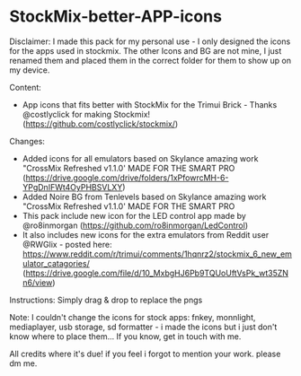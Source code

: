 # StockMix-better-APP-icons
Disclaimer: 
I made this pack for my personal use - I only designed the icons for the apps used in stockmix.
The other Icons and BG are not mine, I just renamed them and placed them in the correct folder for them to show up on my device.

Content:
- App icons that fits better with StockMix for the Trimui Brick - Thanks @costlyclick for making Stockmix! (https://github.com/costlyclick/stockmix/)

Changes:
- Added icons for all emulators based on Skylance amazing work "CrossMix Refreshed v1.1.0' MADE FOR THE SMART PRO (https://drive.google.com/drive/folders/1xPfowrcMH-6-YPgDnIFWt4OyPHBSVLXY)
- Added Noire BG from Tenlevels based on Skylance amazing work "CrossMix Refreshed v1.1.0' MADE FOR THE SMART PRO
- This pack include new icon for the LED control app made by @ro8inmorgan (https://github.com/ro8inmorgan/LedControl)
- It also includes new icons for the extra emulators from Reddit user @RWGlix - posted here: https://www.reddit.com/r/trimui/comments/1hqnrz2/stockmix_6_new_emulator_catagories/ (https://drive.google.com/file/d/10_MxbgHJ6Pb9TQUoUftVsPk_wt35ZNn6/view)

Instructions:
Simply drag & drop to replace the pngs

Note:
I couldn't change the icons for stock apps: fnkey, monnlight, mediaplayer, usb storage, sd formatter - i made the icons but i just don't know where to place them...
If you know, get in touch with me.

All credits where it's due! if you feel i forgot to mention your work. please dm me.
